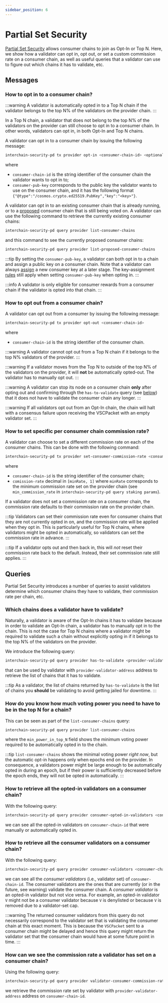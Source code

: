 ```yaml
---
sidebar_position: 6
---
```


# Partial Set Security

[Partial Set Security](../features/partial-set-security.md) allows consumer chains to join as Opt-In or Top N.
Here, we show how a validator can opt in, opt out, or set a custom commission rate on a consumer chain, as well
as useful queries that a validator can use to figure out which chains it has to validate, etc.

## Messages
### How to opt in to a consumer chain?

:::warning
A validator is automatically opted in to a Top N chain if the validator belongs to the top N% of the validators on the provider chain.
:::

In a Top N chain, a validator that does not belong to the top N% of the validators on the provider can still choose
to opt in to a consumer chain. In other words, validators can opt in, in both Opt-In and Top N chains.

A validator can opt in to a consumer chain by issuing the following message:
```bash
interchain-security-pd tx provider opt-in <consumer-chain-id> <optional consumer-pub-key>
```

where
- `consumer-chain-id` is the string identifier of the consumer chain the validator wants to opt in to;
- `consumer-pub-key` corresponds to the public key the validator wants to use on the consumer chain, and it has the
following format `{"@type":"/cosmos.crypto.ed25519.PubKey","key":"<key>"}`.

A validator can opt in to an existing consumer chain that is already running, or to a [proposed](../features/proposals.md)
consumer chain that is still being voted on. A validator can use the following command to retrieve the currently existing
consumer chains:
```bash
interchain-security-pd query provider list-consumer-chains
```
and this command to see the currently proposed consumer chains:
```bash
interchain-security-pd query provider list-proposed-consumer-chains
```


:::tip
By setting the `consumer-pub-key`, a validator can both opt in to a chain and assign a
public key on a consumer chain. Note that a validator can always [assign](../features/key-assignment.md)
a new consumer key at a later stage. The key-assignment [rules](../features/key-assignment.md#rules)
still apply when setting `consumer-pub-key` when opting in.
:::

:::info
A validator is only eligible for consumer rewards from a consumer chain if the validator is opted into that chain.
:::

### How to opt out from a consumer chain?
A validator can opt out from a consumer by issuing the following message:

```bash
interchain-security-pd tx provider opt-out <consumer-chain-id>
```
where
- `consumer-chain-id` is the string identifier of the consumer chain.

:::warning
A validator cannot opt out from a Top N chain if it belongs to the top N% validators of the provider.
:::

:::warning
If a validator moves from the Top N to outside of the top N% of the validators on the provider, it will **not**
be automatically opted-out. The validator has to manually opt out.
:::

:::warning
A validator can stop its node on a consumer chain **only** after opting out and confirming through the `has-to-validate`
query (see [below](./partial-set-security-for-validators.md#which-chains-does-a-validator-have-to-validate)) that it does
not have to validate the consumer chain any longer.
:::

:::warning
If all validators opt out from an Opt-In chain, the chain will halt with a consensus failure upon receiving the VSCPacket with an empty validator set.
:::

### How to set specific per consumer chain commission rate?
A validator can choose to set a different commission rate on each of the consumer chains.
This can be done with the following command:
```bash
interchain-security-pd tx provider set-consumer-commission-rate <consumer-chain-id> <commission-rate>
```
where

- `consumer-chain-id` is the string identifier of the consumer chain;
- `comission-rate` decimal in `[minRate, 1]` where `minRate` corresponds to the minimum commission rate set on the
provider chain (see `min_commission_rate` in `interchain-security-pd query staking params`).


If a validator does not set a commission rate on a consumer chain, the commission rate defaults to their commission rate on the provider chain.

:::tip
Validators can set their commission rate even for consumer chains that they are not currently opted in on, and the commission rate will be applied when they opt in. This is particularly useful for Top N chains, where validators might be opted in automatically,
so validators can set the commission rate in advance.
:::

:::tip
If a validator opts out and then back in, this will *not* reset their commission rate back to the default. Instead, their
set commission rate still applies.
:::


## Queries
Partial Set Security introduces a number of queries to assist validators determine which consumer chains they have to
validate, their commission rate per chain, etc.

### Which chains does a validator have to validate?
Naturally, a validator is aware of the Opt-In chains it has to validate because in order to validate an Opt-In chain,
a validator has to manually opt in to the chain. This is not the case for Top N chains where a validator might be required
to validate such a chain without explicitly opting in if it belongs to the top N% of the validators on the provider.

We introduce the following query:
```bash
interchain-security-pd query provider has-to-validate <provider-validator-address>
```
that can be used by validator with `provider-validator-address` address to retrieve the list of chains that it has to validate.


:::tip
As a validator, the list of chains returned by `has-to-validate` is the list of chains you **should** be validating to avoid
getting jailed for downtime.
:::

### How do you know how much voting power you need to have to be in the top N for a chain?
This can be seen as part of the `list-consumer-chains` query:
```bash
interchain-security-pd query provider list-consumer-chains
```
where the `min_power_in_top_N` field shows the minimum voting power required to be
automatically opted in to the chain.

:::tip
`list-consumer-chains` shows the minimal voting power *right now*, but
the automatic opt-in happens only when epochs end on the provider.
In consequence, a validators power might be large enough to be automatically opted in
during an epoch, but if their power is sufficiently decreased before the epoch ends,
they will not be opted in automatically.
:::


### How to retrieve all the opted-in validators on a consumer chain?
With the following query:
```bash
interchain-security-pd query provider consumer-opted-in-validators <consumer-chain-id>
```
we can see all the opted-in validators on `consumer-chain-id` that were manually or automatically opted in.

### How to retrieve all the consumer validators on a consumer chain?
With the following query:
```bash
interchain-security-pd query provider consumer-validators <consumer-chain-id>
```
we can see all the _consumer validators_ (i.e., validator set) of `consumer-chain-id`. The consumer validators are the 
ones that are currently (or in the future, see warning) validate the consumer chain. A _consumer validator_ is an opted-in
validator but not vice versa. For example, an opted-in validator `V` might not be a consumer validator because `V` is
denylisted or because `V` is removed due to a validator-set cap. 

:::warning
The returned consumer validators from this query do not necessarily correspond to the validator set that is 
validating the consumer chain at this exact moment. This is because the `VSCPacket` sent to a consumer chain might be
delayed and hence this query might return the validator set that the consumer chain would have at some future
point in time.
:::

### How can we see the commission rate a validator has set on a consumer chain?
Using the following query:
```bash
interchain-security-pd query provider validator-consumer-commission-rate <consumer-chain-id> <provider-validator-address>
```
we retrieve the commission rate set by validator with `provider-validator-address` address on `consumer-chain-id`.